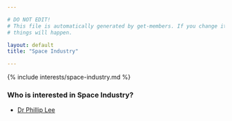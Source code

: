 ```yaml
---

# DO NOT EDIT!
# This file is automatically generated by get-members. If you change it, bad
# things will happen.

layout: default
title: "Space Industry"

---
```


{% include interests/space-industry.md %}

### Who is interested in Space Industry?


* [Dr Phillip Lee](/members/dr-phillip-lee.html)
